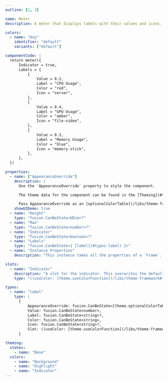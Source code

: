 ```yaml
---
outline: [1, 3]

name: Meter
description: A meter that displays labels with their values and icons.

colors:
  - name: "Any"
    identifier: "default"
    variants: ["default"]

componentCode: |
  return meter({
      Indicator = true,
      Labels = {
          {
              Value = 0.2,
              Label = "CPU Usage",
              Color = "red",
              Icon = "server",
          },
          {
              Value = 0.4,
              Label = "GPU Usage",
              Color = "amber",
              Icon = "file-video",
          },
          {
              Value = 0.3,
              Label = "Memory Usage",
              Color = "blue",
              Icon = "memory-stick",
          },
      },
  })

properties:
  - name: ["AppearanceOverride"]
    description: |
      Use the `AppearanceOverride` property to style the component.

      The theme data for the component can be found in the [Theming](#theming) section and can be overwritten through `AppearanceOverride`.

      Pass AppearanceOverride as an [optionalColorTable](/libs/theme-framework#type-optionalColorTable). More information on overrides can be found [here](/getting-started#appearance-overrides).
    showUIDemo: true
  - name: "Height"
    type: "fusion.CanBeState<UDim>?"
  - name: "Max"
    type: "fusion.CanBeState<number>?"
  - name: "Indicator"
    type: "fusion.CanBeState<boolean>?"
  - name: "Labels"
    type: "fusion.CanBeState<{ [label](#types-label) }>"
  - name: "Instance Properties"
    description: "This instance takes all the properties of a `Frame`. `SpecialKeys`, such as `fusion.Children` will also be passed to the instance."

slots:
  - name: "Indicator"
    description: "A slot for the indicator. This overwrites the default indicator."
    type: "((useColor: [theme.useColorFunction](/libs/theme-framework#type-useColorFunction)) -> fusion.CanBeState<{ any }>)?"

types:
  - name: "label"
    type: |
      {
          AppearanceOverride: fusion.CanBeState<[theme.optionalColorTable](/libs/theme-framework#type-optionalColorTable)>?,
          Value: fusion.CanBeState<number>,
          Label: fusion.CanBeState<string>?,
          Color: fusion.CanBeState<string>,
          Icon: fusion.CanBeState<string>?,
          Slot: ((useColor: [theme.useColorFunction](/libs/theme-framework#type-useColorFunction)) -> fusion.CanBeState<{ any }>)?,
      }

theming:
  states:
    - name: "Base"
  colors:
    - name: "Background"
    - name: "Highlight"
    - name: "Indicator"
---
```


<ComponentView :frontmatter="$frontmatter"/>

